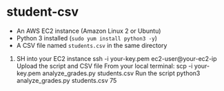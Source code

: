 # student-csv

- An AWS EC2 instance (Amazon Linux 2 or Ubuntu)
- Python 3 installed (`sudo yum install python3 -y`)
- A CSV file named `students.csv` in the same directory

1. SH into your EC2 instance 
ssh -i your-key.pem ec2-user@your-ec2-ip
Upload the script and CSV file
From your local terminal:
scp -i your-key.pem analyze_grades.py students.csv
Run the script
python3 analyze_grades.py students.csv 75
